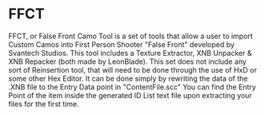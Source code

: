# FFCT
FFCT, or False Front Camo Tool is a set of tools that allow a user to import Custom Camos into First Person Shooter "False Front" developed by Svantech Studios.
This tool includes a Texture Extractor, XNB Unpacker & XNB Repacker (both made by LeonBlade). This set does not include any sort of Reinsertion tool, that will need to be done through the use of HxD or some other Hex Editor. It can be done simply by rewriting the data of the .XNB file to the Entry Data point in "ContentFile.scc"
You can find the Entry Point of the item inside the generated ID List text file upon extracting your files for the first time.

